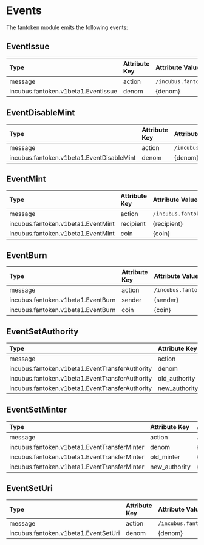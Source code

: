 <!-- 
order: 4
-->

# Events

The fantoken module emits the following events:
## EventIssue

| Type            | Attribute Key | Attribute Value  |
| :-------------- | :------------ | :--------------- |
| message         | action        | `/incubus.fantoken.v1beta1.MsgIssue` |
| incubus.fantoken.v1beta1.EventIssue | denom        | {denom}         |

## EventDisableMint

| Type            | Attribute Key | Attribute Value  |
| :-------------- | :------------ | :--------------- |
| message         | action        | `/incubus.fantoken.v1beta1.MsgDisableMint` |
| incubus.fantoken.v1beta1.EventDisableMint | denom        | {denom}         |

## EventMint

| Type                     | Attribute Key | Attribute Value   |
| :----------------------- | :------------ | :---------------- |
| message         | action        | `/incubus.fantoken.v1beta1.MsgMint` |
| incubus.fantoken.v1beta1.EventMint | recipient        | {recipient}         |
| incubus.fantoken.v1beta1.EventMint | coin        | {coin}         |

## EventBurn

| Type           | Attribute Key | Attribute Value    |
| :------------- | :------------ | :----------------- |
| message         | action        | `/incubus.fantoken.v1beta1.MsgBurn` |
| incubus.fantoken.v1beta1.EventBurn | sender        | {sender}         |
| incubus.fantoken.v1beta1.EventBurn | coin        | {coin}         |

## EventSetAuthority

| Type           | Attribute Key | Attribute Value |
| :------------- | :------------ | :-------------- |
| message         | action        | `/incubus.fantoken.v1beta1.MsgSetAuthority` |
| incubus.fantoken.v1beta1.EventTransferAuthority | denom        | {denom}         |
| incubus.fantoken.v1beta1.EventTransferAuthority | old_authority        | {old_authority}         |
| incubus.fantoken.v1beta1.EventTransferAuthority | new_authority        | {new_authority}         |

## EventSetMinter

| Type           | Attribute Key | Attribute Value |
| :------------- | :------------ | :-------------- |
| message         | action        | `/incubus.fantoken.v1beta1.MsgSetMinter` |
| incubus.fantoken.v1beta1.EventTransferMinter | denom        | {denom}         |
| incubus.fantoken.v1beta1.EventTransferMinter | old_minter        | {old_minter}         |
| incubus.fantoken.v1beta1.EventTransferMinter | new_authority        | {new_minter}         |

## EventSetUri

| Type            | Attribute Key | Attribute Value  |
| :-------------- | :------------ | :--------------- |
| message         | action        | `/incubus.fantoken.v1beta1.MsgSetUri` |
| incubus.fantoken.v1beta1.EventSetUri | denom        | {denom}         |
